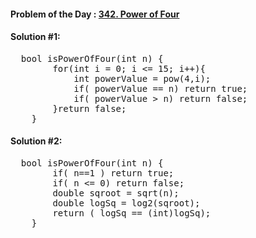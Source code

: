 #### Problem of the Day : [342. Power of Four](https://leetcode.com/problems/power-of-four/description/)

#### Solution #1:
<pre>
  bool isPowerOfFour(int n) {
        for(int i = 0; i <= 15; i++){
            int powerValue = pow(4,i);
            if( powerValue == n) return true;
            if( powerValue > n) return false;
        }return false;
    }
</pre>
#### Solution #2:
<pre>
  bool isPowerOfFour(int n) {
        if( n==1 ) return true;
        if( n <= 0) return false;
        double sqroot = sqrt(n);
        double logSq = log2(sqroot);
        return ( logSq == (int)logSq);
    }
</pre>
